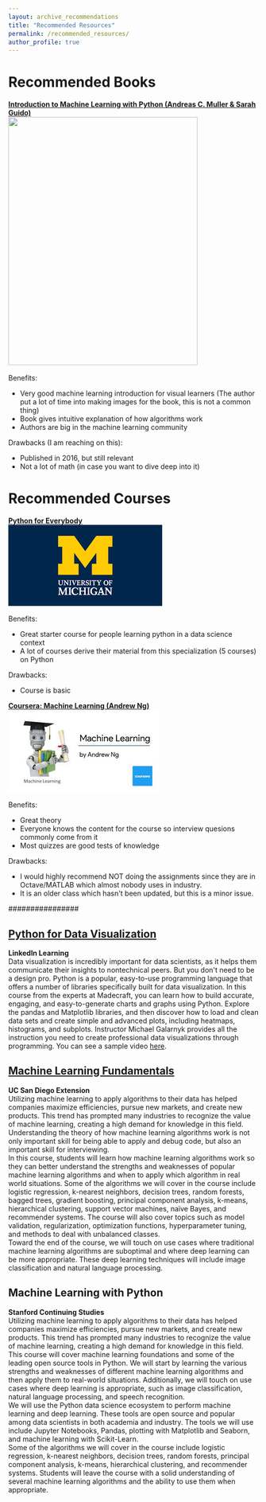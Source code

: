```yaml
---
layout: archive_recommendations
title: "Recommended Resources"
permalink: /recommended_resources/
author_profile: true
---
```


# Recommended Books
<b>[Introduction to Machine Learning with Python (Andreas C. Muller & Sarah Guido)](https://www.coursera.org/learn/machine-learning)</b><br>
<img src='/images/introductionToMachineLearningWithPython' width="381" height="499">

Benefits: 
* Very good machine learning introduction for visual learners (The author put a lot of time into making images for the book, this is not a common thing)
* Book gives intuitive explanation of how algorithms work 
* Authors are big in the machine learning community

Drawbacks (I am reaching on this): 
* Published in 2016, but still relevant
* Not a lot of math (in case you want to dive deep into it)


# Recommended Courses

<b>[Python for Everybody](https://www.coursera.org/specializations/python)</b><br>
<img src='/images/michigan.png' width="310" height="163">

Benefits: 
* Great starter course for people learning python in a data science context
* A lot of courses derive their material from this specialization (5 courses) on Python

Drawbacks: 
* Course is basic

<b>[Coursera: Machine Learning (Andrew Ng)](https://www.coursera.org/learn/machine-learning)</b><br>
<img src='/images/stanfordMachineLearning.jpeg' width="305" height="165">

Benefits: 
* Great theory
* Everyone knows the content for the course so interview quesions commonly come from it
* Most quizzes are good tests of knowledge

Drawbacks: 
* I would highly recommend NOT doing the assignments since they are in Octave/MATLAB which almost nobody uses in industry.
* It is an older class which hasn't been updated, but this is a minor issue.


################
## [Python for Data Visualization](https://www.linkedin.com/learning/python-for-data-visualization/effectively-present-data-with-python)
<b>LinkedIn Learning</b><br>
Data visualization is incredibly important for data scientists, as it helps them communicate their insights to nontechnical peers. But you don't need to be a design pro. Python is a popular, easy-to-use programming language that offers a number of libraries specifically built for data visualization. In this course from the experts at Madecraft, you can learn how to build accurate, engaging, and easy-to-generate charts and graphs using Python. Explore the pandas and Matplotlib libraries, and then discover how to load and clean data sets and create simple and advanced plots, including heatmaps, histograms, and subplots. Instructor Michael Galarnyk provides all the instruction you need to create professional data visualizations through programming. You can see a sample video <a href='https://youtu.be/BE8CVGJuftI'> here</a>.

## [Machine Learning Fundamentals](https://extension.ucsd.edu/courses-and-programs/machine-learning-fundamentals)
<b>UC San Diego Extension</b><br>
Utilizing machine learning to apply algorithms to their data has helped companies maximize efficiencies, pursue new markets, and create new products. This trend has prompted many industries to recognize the value of machine learning, creating a high demand for knowledge in this field. Understanding the theory of how machine learning algorithms work is not only important skill for being able to apply and debug code, but also an important skill for interviewing.
<br>
In this course, students will learn how machine learning algorithms work so they can better understand the strengths and weaknesses of popular machine learning algorithms and when to apply which algorithm in real world situations. Some of the algorithms we will cover in the course include logistic regression, k-nearest neighbors, decision trees, random forests, bagged trees, gradient boosting, principal component analysis, k-means, hierarchical clustering, support vector machines, naïve Bayes, and recommender systems. The course will also cover topics such as model validation, regularization, optimization functions, hyperparameter tuning, and methods to deal with unbalanced classes.
<br>
Toward the end of the course, we will touch on use cases where traditional machine learning algorithms are suboptimal and where deep learning can be more appropriate. These deep learning techniques will include image classification and natural language processing.

## Machine Learning with Python
<b>Stanford Continuing Studies</b><br>
Utilizing machine learning to apply algorithms to their data has helped companies maximize efficiencies, pursue new markets, and create new products. This trend has prompted many industries to recognize the value of machine learning, creating a high demand for knowledge in this field.
<br>
This course will cover machine learning foundations and some of the leading open source tools in Python. We will start by learning the various strengths and weaknesses of different machine learning algorithms and then apply them to real-world situations. Additionally, we will touch on use cases where deep learning is appropriate, such as image classification, natural language processing, and speech recognition.
<br>
We will use the Python data science ecosystem to perform machine learning and deep learning. These tools are open source and popular among data scientists in both academia and industry. The tools we will use include Jupyter Notebooks, Pandas, plotting with Matplotlib and Seaborn, and machine learning with Scikit-Learn.
<br>
Some of the algorithms we will cover in the course include logistic regression, k-nearest neighbors, decision trees, random forests, principal component analysis, k-means, hierarchical clustering, and recommender systems. Students will leave the course with a solid understanding of several machine learning algorithms and the ability to use them when appropriate.
